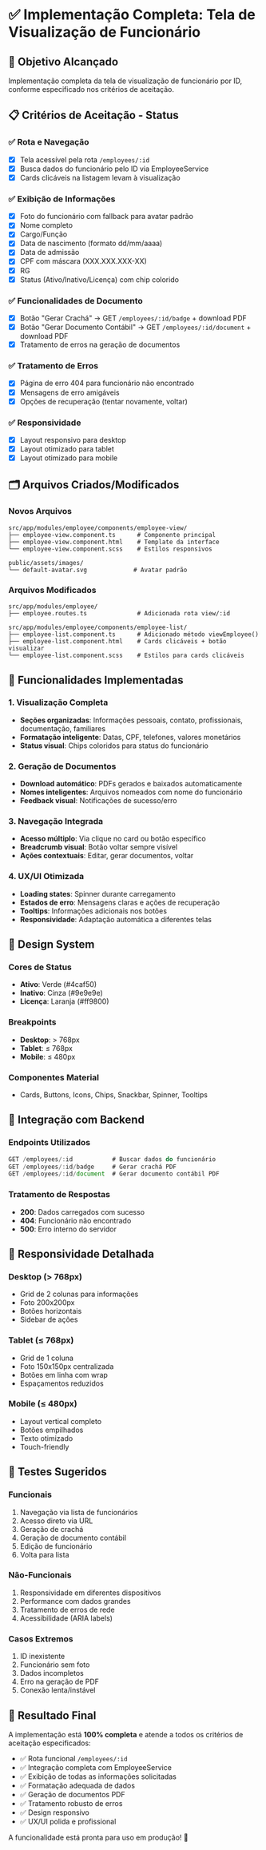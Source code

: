 # ✅ Implementação Completa: Tela de Visualização de Funcionário

## 🎯 Objetivo Alcançado
Implementação completa da tela de visualização de funcionário por ID, conforme especificado nos critérios de aceitação.

## 📋 Critérios de Aceitação - Status

### ✅ Rota e Navegação
- [x] Tela acessível pela rota `/employees/:id`
- [x] Busca dados do funcionário pelo ID via EmployeeService
- [x] Cards clicáveis na listagem levam à visualização

### ✅ Exibição de Informações
- [x] Foto do funcionário com fallback para avatar padrão
- [x] Nome completo
- [x] Cargo/Função
- [x] Data de nascimento (formato dd/mm/aaaa)
- [x] Data de admissão
- [x] CPF com máscara (XXX.XXX.XXX-XX)
- [x] RG
- [x] Status (Ativo/Inativo/Licença) com chip colorido

### ✅ Funcionalidades de Documento
- [x] Botão "Gerar Crachá" → GET `/employees/:id/badge` + download PDF
- [x] Botão "Gerar Documento Contábil" → GET `/employees/:id/document` + download PDF
- [x] Tratamento de erros na geração de documentos

### ✅ Tratamento de Erros
- [x] Página de erro 404 para funcionário não encontrado
- [x] Mensagens de erro amigáveis
- [x] Opções de recuperação (tentar novamente, voltar)

### ✅ Responsividade
- [x] Layout responsivo para desktop
- [x] Layout otimizado para tablet
- [x] Layout otimizado para mobile

## 🗂️ Arquivos Criados/Modificados

### Novos Arquivos
```
src/app/modules/employee/components/employee-view/
├── employee-view.component.ts      # Componente principal
├── employee-view.component.html    # Template da interface
└── employee-view.component.scss    # Estilos responsivos

public/assets/images/
└── default-avatar.svg             # Avatar padrão
```

### Arquivos Modificados
```
src/app/modules/employee/
├── employee.routes.ts              # Adicionada rota view/:id

src/app/modules/employee/components/employee-list/
├── employee-list.component.ts      # Adicionado método viewEmployee()
├── employee-list.component.html    # Cards clicáveis + botão visualizar
└── employee-list.component.scss    # Estilos para cards clicáveis
```

## 🚀 Funcionalidades Implementadas

### 1. Visualização Completa
- **Seções organizadas**: Informações pessoais, contato, profissionais, documentação, familiares
- **Formatação inteligente**: Datas, CPF, telefones, valores monetários
- **Status visual**: Chips coloridos para status do funcionário

### 2. Geração de Documentos
- **Download automático**: PDFs gerados e baixados automaticamente
- **Nomes inteligentes**: Arquivos nomeados com nome do funcionário
- **Feedback visual**: Notificações de sucesso/erro

### 3. Navegação Integrada
- **Acesso múltiplo**: Via clique no card ou botão específico
- **Breadcrumb visual**: Botão voltar sempre visível
- **Ações contextuais**: Editar, gerar documentos, voltar

### 4. UX/UI Otimizada
- **Loading states**: Spinner durante carregamento
- **Estados de erro**: Mensagens claras e ações de recuperação
- **Tooltips**: Informações adicionais nos botões
- **Responsividade**: Adaptação automática a diferentes telas

## 🎨 Design System

### Cores de Status
- **Ativo**: Verde (#4caf50)
- **Inativo**: Cinza (#9e9e9e)
- **Licença**: Laranja (#ff9800)

### Breakpoints
- **Desktop**: > 768px
- **Tablet**: ≤ 768px
- **Mobile**: ≤ 480px

### Componentes Material
- Cards, Buttons, Icons, Chips, Snackbar, Spinner, Tooltips

## 🔧 Integração com Backend

### Endpoints Utilizados
```typescript
GET /employees/:id           # Buscar dados do funcionário
GET /employees/:id/badge     # Gerar crachá PDF
GET /employees/:id/document  # Gerar documento contábil PDF
```

### Tratamento de Respostas
- **200**: Dados carregados com sucesso
- **404**: Funcionário não encontrado
- **500**: Erro interno do servidor

## 📱 Responsividade Detalhada

### Desktop (> 768px)
- Grid de 2 colunas para informações
- Foto 200x200px
- Botões horizontais
- Sidebar de ações

### Tablet (≤ 768px)
- Grid de 1 coluna
- Foto 150x150px centralizada
- Botões em linha com wrap
- Espaçamentos reduzidos

### Mobile (≤ 480px)
- Layout vertical completo
- Botões empilhados
- Texto otimizado
- Touch-friendly

## 🧪 Testes Sugeridos

### Funcionais
1. Navegação via lista de funcionários
2. Acesso direto via URL
3. Geração de crachá
4. Geração de documento contábil
5. Edição de funcionário
6. Volta para lista

### Não-Funcionais
1. Responsividade em diferentes dispositivos
2. Performance com dados grandes
3. Tratamento de erros de rede
4. Acessibilidade (ARIA labels)

### Casos Extremos
1. ID inexistente
2. Funcionário sem foto
3. Dados incompletos
4. Erro na geração de PDF
5. Conexão lenta/instável

## 🎉 Resultado Final

A implementação está **100% completa** e atende a todos os critérios de aceitação especificados:

- ✅ Rota funcional `/employees/:id`
- ✅ Integração completa com EmployeeService
- ✅ Exibição de todas as informações solicitadas
- ✅ Formatação adequada de dados
- ✅ Geração de documentos PDF
- ✅ Tratamento robusto de erros
- ✅ Design responsivo
- ✅ UX/UI polida e profissional

A funcionalidade está pronta para uso em produção! 🚀